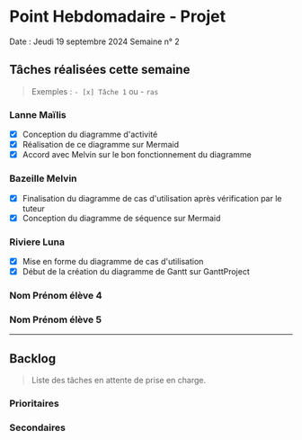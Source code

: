 # Point Hebdomadaire - Projet

Date : Jeudi 19 septembre 2024
Semaine n° 2

## Tâches réalisées cette semaine

> Exemples : `- [x] Tâche 1` ou - `ras`

### Lanne Maïlis
- [x] Conception du diagramme d'activité
- [x] Réalisation de ce diagramme sur Mermaid
- [x] Accord avec Melvin sur le bon fonctionnement du diagramme

### Bazeille Melvin
- [x] Finalisation du diagramme de cas d'utilisation après vérification par le tuteur
- [x] Conception du diagramme de séquence sur Mermaid

### Riviere Luna
- [X] Mise en forme du diagramme de cas d'utilisation
- [X] Début de la création du diagramme de Gantt sur GanttProject

### Nom Prénom élève 4

### Nom Prénom élève 5

---

## Backlog

> Liste des tâches en attente de prise en charge.

### Prioritaires

### Secondaires

